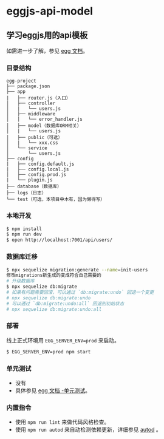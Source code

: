 # eggjs-api-model

## 学习eggjs用的api模板

如需进一步了解，参见 [egg 文档][egg]。

### 目录结构
```
egg-project
├── package.json
├── app
|   ├── router.js（入口）
│   ├── controller
│   |   └── users.js
│   ├── middleware
│   |   └── error_handler.js
│   ├── model（数据库ORM相关）
│   |   └── users.js
│   ├── public（可选）
│   |   └── xxx.css
│   └── service
│       └── users.js
├── config
|   ├── config.default.js
|   ├── config.local.js
│   ├── config.prod.js
|   └── plugin.js
├── database（数据库）
├── logs（日志）
└── test（可选，本项目中木有，因为懒得写）
```

### 本地开发
```bash
$ npm install
$ npm run dev
$ open http://localhost:7001/api/users/
```

### 数据库迁移
```bash
$ npx sequelize migration:generate --name=init-users
修改migrations新生成的变成符合自己需要的
# 升级数据库
$ npx sequelize db:migrate
# 如果有问题需要回滚，可以通过 `db:migrate:undo` 回退一个变更
# npx sequelize db:migrate:undo
# 可以通过 `db:migrate:undo:all` 回退到初始状态
# npx sequelize db:migrate:undo:all
```

### 部署

线上正式环境用 `EGG_SERVER_ENV=prod` 来启动。

```bash
$ EGG_SERVER_ENV=prod npm start
```

### 单元测试
- 没有
- 具体参见 [egg 文档 -单元测试](https://eggjs.org/zh-cn/core/unittest)。

### 内置指令

- 使用 `npm run lint` 来做代码风格检查。
- 使用 `npm run autod` 来自动检测依赖更新，详细参见 [autod](https://www.npmjs.com/package/autod) 。


[egg]: https://eggjs.org
